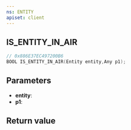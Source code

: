 ```yaml
---
ns: ENTITY
apiset: client
---
```

## IS_ENTITY_IN_AIR

```c
// 0x886E37EC497200B6
BOOL IS_ENTITY_IN_AIR(Entity entity,Any p1);
```


## Parameters
* **entity**:
* **p1**:

## Return value